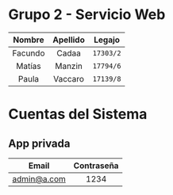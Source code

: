 # Grupo 2 - Servicio Web
| Nombre | Apellido | Legajo |
| :---: | :---: | :---: |
| Facundo | Cadaa | `17303/2`
| Matías | Manzin | `17794/6` |
| Paula | Vaccaro | `17139/8` |

# Cuentas del Sistema

## App privada
| Email | Contraseña |
| :---: | :---: |
| admin@a.com | 1234  |
